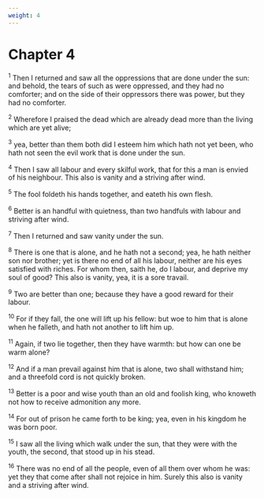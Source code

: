```yaml
---
weight: 4
---
```


# Chapter 4

<sup>1</sup> Then I returned and saw all the oppressions that are done under the sun: and behold, the tears of such as were oppressed, and they had no comforter; and on the side of their oppressors there was power, but they had no comforter. 

<sup>2</sup> Wherefore I praised the dead which are already dead more than the living which are yet alive; 

<sup>3</sup> yea, better than them both did I esteem him which hath not yet been, who hath not seen the evil work that is done under the sun. 

<sup>4</sup> Then I saw all labour and every skilful work, that for this a man is envied of his neighbour. This also is vanity and a striving after wind. 

<sup>5</sup> The fool foldeth his hands together, and eateth his own flesh. 

<sup>6</sup> Better is an handful with quietness, than two handfuls with labour and striving after wind. 

<sup>7</sup> Then I returned and saw vanity under the sun. 

<sup>8</sup> There is one that is alone, and he hath not a second; yea, he hath neither son nor brother; yet is there no end of all his labour, neither are his eyes satisfied with riches. For whom then, saith he, do I labour, and deprive my soul of good? This also is vanity, yea, it is a sore travail. 

<sup>9</sup> Two are better than one; because they have a good reward for their labour. 

<sup>10</sup> For if they fall, the one will lift up his fellow: but woe to him that is alone when he falleth, and hath not another to lift him up. 

<sup>11</sup> Again, if two lie together, then they have warmth: but how can one be warm alone? 

<sup>12</sup> And if a man prevail against him that is alone, two shall withstand him; and a threefold cord is not quickly broken. 

<sup>13</sup> Better is a poor and wise youth than an old and foolish king, who knoweth not how to receive admonition any more. 

<sup>14</sup> For out of prison he came forth to be king; yea, even in his kingdom he was born poor. 

<sup>15</sup> I saw all the living which walk under the sun, that they were with the youth, the second, that stood up in his stead. 

<sup>16</sup> There was no end of all the people, even of all them over whom he was: yet they that come after shall not rejoice in him. Surely this also is vanity and a striving after wind. 


